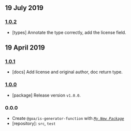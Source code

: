 ## 19 July 2019

### [1.0.2](https://github.com/idiocc/is-generator-function/compare/v1.0.1...v1.0.2)

- [types] Annotate the type correctly, add the license field.

## 19 April 2019

### [1.0.1](https://github.com/idiocc/is-generator-function/compare/v1.0.0...v1.0.1)

- [docs] Add license and original author, doc return type.

### [1.0.0](https://github.com/idiocc/is-generator-function/compare/v0.0.0-pre...v1.0.0)

- [package] Release version `v1.0.0`.

### 0.0.0

- Create `@goa/is-generator-function` with _[`My New Package`](https://mnpjs.org)_
- [repository]: `src`, `test`
